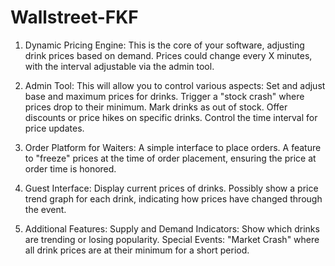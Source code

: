# Wallstreet-FKF

1. Dynamic Pricing Engine: This is the core of your software, adjusting drink prices based on demand. Prices could change every X minutes, with the interval adjustable via the admin tool.

2. Admin Tool: This will allow you to control various aspects:
        Set and adjust base and maximum prices for drinks.
        Trigger a "stock crash" where prices drop to their minimum.
        Mark drinks as out of stock.
        Offer discounts or price hikes on specific drinks.
        Control the time interval for price updates.

3. Order Platform for Waiters:
        A simple interface to place orders.
        A feature to "freeze" prices at the time of order placement, ensuring the price at order time is honored.

4. Guest Interface:
        Display current prices of drinks.
        Possibly show a price trend graph for each drink, indicating how prices have changed through the event.

5. Additional Features:
        Supply and Demand Indicators: Show which drinks are trending or losing popularity.
        Special Events: "Market Crash" where all drink prices are at their minimum for a short period.
